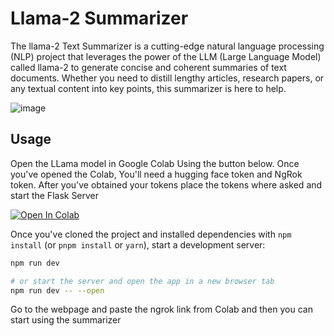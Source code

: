 # Llama-2 Summarizer

The llama-2 Text Summarizer is a cutting-edge natural language processing (NLP) project that leverages the power of the LLM (Large Language Model) called llama-2 to generate concise and coherent summaries of text documents. Whether you need to distill lengthy articles, research papers, or any textual content into key points, this summarizer is here to help.

![image](https://github.com/Abhi10699/LLama-2-Summarizer/assets/16337462/bf2a34ae-e028-4732-952e-98610988a2ae)



## Usage

Open the LLama model in Google Colab Using the button below. Once you've opened the Colab, You'll need a hugging face token and NgRok token. After you've obtained your tokens place the tokens where asked and start the Flask Server

<a target="_blank" href="https://colab.research.google.com/github/GoogleCloudPlatform/vertex-ai-samples/blob/main/notebooks/official/model_monitoring/model_monitoring.ipynb">
  <img src="https://colab.research.google.com/assets/colab-badge.svg" alt="Open In Colab"/>
</a>

Once you've cloned the project and installed dependencies with `npm install` (or `pnpm install` or `yarn`), start a development server:

```bash
npm run dev

# or start the server and open the app in a new browser tab
npm run dev -- --open
```

Go to the webpage and paste the ngrok link from Colab and then you can start using the summarizer
